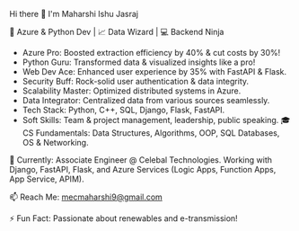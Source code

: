 Hi there 👋
I'm Maharshi Ishu Jasraj

🚀 Azure & Python Dev | 📈 Data Wizard | 💻 Backend Ninja

- Azure Pro: Boosted extraction efficiency by 40% & cut costs by 30%!
- Python Guru: Transformed data & visualized insights like a pro!
- Web Dev Ace: Enhanced user experience by 35% with FastAPI & Flask.
- Security Buff: Rock-solid user authentication & data integrity.
- Scalability Master: Optimized distributed systems in Azure.
- Data Integrator: Centralized data from various sources seamlessly.
- Tech Stack: Python, C++, SQL, Django, Flask, FastAPI.
- Soft Skills: Team & project management, leadership, public speaking.
🎓 CS Fundamentals: Data Structures, Algorithms, OOP, SQL Databases, OS & Networking.

🌟 Currently: Associate Engineer @ Celebal Technologies. Working with Django, FastAPI, Flask, and Azure Services (Logic Apps, Function Apps, App Service, APIM).

📫 Reach Me: mecmaharshi9@gmail.com

⚡ Fun Fact: Passionate about renewables and e-transmission!
